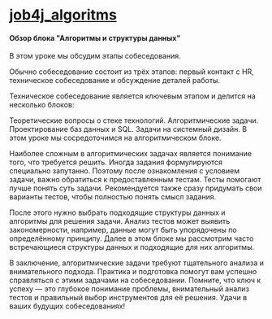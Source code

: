 # [job4j_algoritms](https://job4j.ru/)

#### Обзор блока "Алгоритмы и структуры данных"

В этом уроке мы обсудим этапы собеседования.

Обычно собеседование состоит из трёх этапов: первый контакт с HR, техническое собеседование и обсуждение деталей работы.

Техническое собеседование является ключевым этапом и делится на несколько блоков:

Теоретические вопросы о стеке технологий.
Алгоритмические задачи.
Проектирование баз данных и SQL.
Задачи на системный дизайн.
В этом уроке мы сосредоточимся на алгоритмическом блоке.

Наиболее сложным в алгоритмических задачах является понимание того, что требуется решить. Иногда задания формулируются специально запутанно. Поэтому после ознакомления с условием задачи, важно обратиться к предоставленным тестам. Тесты помогают лучше понять суть задачи. Рекомендуется также сразу придумать свои варианты тестов, чтобы полностью понять смысл задания.

После этого нужно выбрать подходящие структуры данных и алгоритмы для решения задачи. Анализ тестов может выявить закономерности, например, данные могут быть упорядочены по определённому принципу. Далее в этом блоке мы рассмотрим часто встречающиеся структуры данных и подходящие для них алгоритмы.

В заключение, алгоритмические задачи требуют тщательного анализа и внимательного подхода. Практика и подготовка помогут вам успешно справляться с этими задачами на собеседовании. Помните, что ключ к успеху — это глубокое понимание проблемы, внимательный анализ тестов и правильный выбор инструментов для её решения. Удачи в ваших будущих собеседованиях!